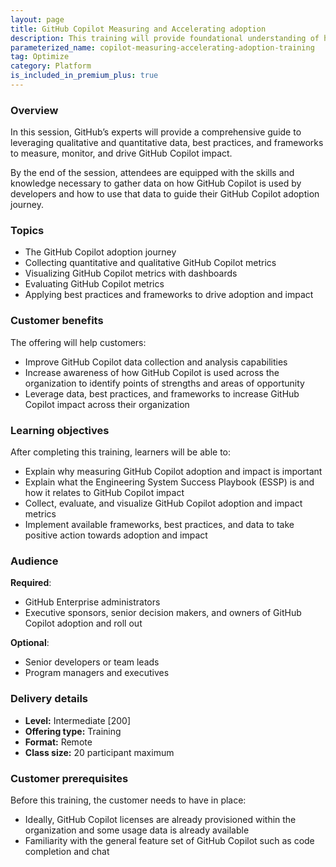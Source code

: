 ```yaml
---
layout: page
title: GitHub Copilot Measuring and Accelerating adoption
description: This training will provide foundational understanding of how to collect and evaluate GitHub Copilot metrics and best practices and frameworks that can help accelerate GitHub Copilot adoption and impact.
parameterized_name: copilot-measuring-accelerating-adoption-training
tag: Optimize
category: Platform
is_included_in_premium_plus: true
---
```


### Overview

In this session, GitHub’s experts will provide a comprehensive guide to leveraging qualitative and quantitative data, best practices, and frameworks to measure, monitor, and drive GitHub Copilot impact.

By the end of the session, attendees are equipped with the skills and knowledge necessary to gather data on how GitHub Copilot is used by developers and how to use that data to guide their GitHub Copilot adoption journey.

### Topics

- The GitHub Copilot adoption journey
- Collecting quantitative and qualitative GitHub Copilot metrics
- Visualizing GitHub Copilot metrics with dashboards
- Evaluating GitHub Copilot metrics
- Applying best practices and frameworks to drive adoption and impact

### Customer benefits

The offering will help customers:

- Improve GitHub Copilot data collection and analysis capabilities
- Increase awareness of how GitHub Copilot is used across the organization to identify points of strengths and areas of opportunity
- Leverage data, best practices, and frameworks to increase GitHub Copilot impact across their organization

### Learning objectives

After completing this training, learners will be able to:

- Explain why measuring GitHub Copilot adoption and impact is important
- Explain what the Engineering System Success Playbook (ESSP) is and how it relates to GitHub Copilot impact
- Collect, evaluate, and visualize GitHub Copilot adoption and impact metrics
- Implement available frameworks, best practices, and data to take positive action towards adoption and impact

### Audience

**Required**:

- GitHub Enterprise administrators
- Executive sponsors, senior decision makers, and owners of GitHub Copilot adoption and roll out

**Optional**:

- Senior developers or team leads
- Program managers and executives

### Delivery details

- **Level:** Intermediate \[200\]
- **Offering type:** Training
- **Format:** Remote
- **Class size:** 20 participant maximum

### Customer prerequisites

Before this training, the customer needs to have in place:

- Ideally, GitHub Copilot licenses are already provisioned within the organization and some usage data is already available
- Familiarity with the general feature set of GitHub Copilot such as code completion and chat
